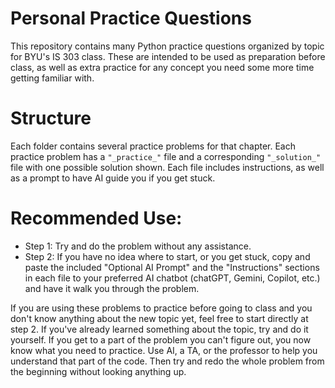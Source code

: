 # Personal Practice Questions
This repository contains many Python practice questions organized by topic for BYU's IS 303 class. These are intended to be used as preparation before class, as well as extra practice for any concept you need some more time getting familiar with.

# Structure
Each folder contains several practice problems for that chapter. Each practice problem has a `"_practice_"` file and a corresponding `"_solution_"` file with one possible solution shown. Each file includes instructions, as well as a prompt to have AI guide you if you get stuck.

# Recommended Use:
- Step 1: Try and do the problem without any assistance.
- Step 2: If you have no idea where to start, or you get stuck, copy and paste the included "Optional AI Prompt" and the "Instructions" sections in each file to your preferred AI chatbot (chatGPT, Gemini, Copilot, etc.) and have it walk you through the problem.

If you are using these problems to practice before going to class and you don't know anything about the new topic yet, feel free to start directly at step 2. If you've already learned something about the topic, try and do it yourself. If you get to a part of the problem you can't figure out, you now know what you need to practice. Use AI, a TA, or the professor to help you understand that part of the code. Then try and redo the whole problem from the beginning without looking anything up.
